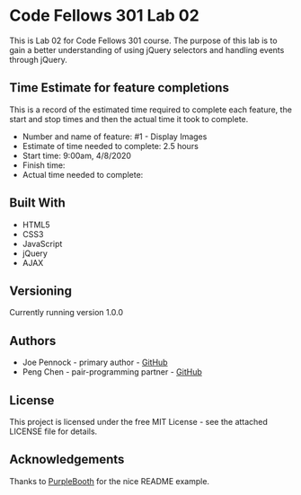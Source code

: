 # Code Fellows 301 Lab 02

This is Lab 02 for Code Fellows 301 course. The purpose of this lab is to gain a better understanding of using jQuery selectors and handling events through jQuery.

## Time Estimate for feature completions

This is a record of the estimated time required to complete each feature, the start and stop times and then the actual time it took to complete.

- Number and name of feature: #1 - Display Images
- Estimate of time needed to complete: 2.5 hours
- Start time: 9:00am, 4/8/2020
- Finish time: 
- Actual time needed to complete: 

## Built With
- HTML5
- CSS3
- JavaScript
- jQuery
- AJAX

## Versioning

Currently running version 1.0.0

## Authors

- Joe Pennock - primary author - [GitHub](https://github.com/penjoe)
- Peng Chen - pair-programming partner - [GitHub](https://github.com/PengChen11)

## License

This project is licensed under the free MIT License - see the attached LICENSE file for details.

## Acknowledgements 

Thanks to [PurpleBooth](https://github.com/PurpleBooth) for the nice README example.


